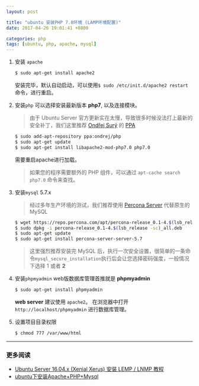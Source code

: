 ```yaml
---
layout: post

title: "ubuntu 安装PHP 7.0环境 (LAMP环境配置)"
date: 2017-04-26 19:01:41 +0800

categories: php
tags: [ubuntu, php, apache, mysql]
---
```


1. 安装 `apache`
    ```bash
    $ sudo apt-get install apache2
    ```
    安装完毕，默认自动启动，可以使用`$ sudo /etc/init.d/apache2 restart`命令，进行重启。

1. 安装`php`
    可以选择安装最新版本 **php7**, 以及连接模块。
    >由于 Ubuntu Server 官方更新实在太慢，导致很多时候没法打上最新的安全补丁，我们这里推荐 [Ondřej Surý](https://deb.sury.org/) 的 [PPA](https://launchpad.net/~ondrej/+archive/ubuntu/php)

    ```bash
    $ sudo add-apt-repository ppa:ondrej/php
    $ sudo apt-get update
    $ sudo apt-get install libapache2-mod-php7.0 php7.0
    ```
    需要重启apache进行加载。
    >如果您的程序需要额外的 PHP 组件，可以通过 `apt-cache search php7.0` 命令来查找。

1. 安装`mysql` 5.7.x
    >经过多年生产环境的测试，我们推荐使用 [Percona Server](https://www.percona.com/software/mysql-database/percona-server) 代替原生的 MySQL

    ```bash
    $ wget https://repo.percona.com/apt/percona-release_0.1-4.$(lsb_release -sc)_all.deb
    $ sudo dpkg -i percona-release_0.1-4.$(lsb_release -sc)_all.deb
    $ sudo apt-get update
    $ sudo apt-get install percona-server-server-5.7
    ```
    >这里强烈推荐安装完 MySQL 后，执行一次安全设置，很简单的一条命令`mysql_secure_installation`执行后会让您选择密码强度，一般情况下选择 1 或者 **2**

1. 安装`phpmyadmin`
    web版数据库管理首推就是 **phpmyadmin**
    ```bash
    $ sudo apt-get install phpmyadmin
    ```
    **web server** 建议使用 `apache2`。
    在浏览器中打开`http://localhost/phpmyadmin` 进行数据库管理。

1. 设置项目目录权限
    ```bash
    $ chmod 777 /var/www/html
    ```

---
### 更多阅读
- [Ubuntu Server 16.04.x (Xenial Xerus) 安装 LEMP / LNMP 教程](https://segmentfault.com/a/1190000009330496)
- [ubuntu下安装Apache+PHP+Mysql](http://www.cnblogs.com/lynch_world/archive/2012/01/06/2314717.html)
